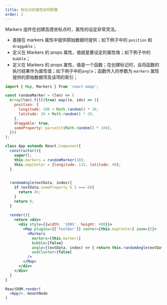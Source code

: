 ```yaml
---
title: 标记点的属性如何配置
order: 2
---
```


Markers 组件在创建高德坐标点时，属性的设定非常灵活。
+ 直接在 markers 属性中提供原始数据时提供；如下例子中的 `position` 和 `draggable`；
+ 定义在 Markers 的 props 属性，值就是要设定的属性值；如下例子中的`bubble`；
+ 定义在 Markers 的 props 属性，值是一个函数；在创建标记时，会将函数的执行结果作为属性值；如下例子中的`angle`；函数传入的参数为 `markers` 属性提供的原始数据项及该项的索引；

```jsx
import { Map, Markers } from 'react-amap';

const randomMarker = (len) => (
  Array(len).fill(true).map((e, idx) => ({
    position: {
      longitude: 100 + Math.random() * 30,
      latitude: 30 + Math.random() * 20,
    },
    draggable: true,
    someProperty: parseInt(Math.random() * 100),
  }))
);

class App extends React.Component{
  constructor(){
    super();
    this.markers = randomMarker(10);
    this.mapCenter = {longitude: 115, latitude: 40};
  }

  
  randomAngle(extData, index){
    if (extData.someProperty % 3 === 0){
      return 45;
    }
    return 0;
  }
  
  render(){   
    return <div>
      <div style={{width: '100%', height: 400}}>
        <Map plugins={['ToolBar']} center={this.mapCenter} zoom={5}>
          <Markers 
            markers={this.markers}
            bubble={false}
            angle={(extData, index) => { return this.randomAngle(extData, index)}}
            useCluster={false}
          />
        </Map>
      </div>
    </div>
  }
}

ReactDOM.render(
  <App/>, mountNode
)
```